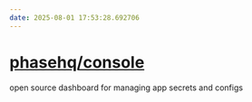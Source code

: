 ```yaml
---
date: 2025-08-01 17:53:28.692706
---
```


# [phasehq/console](https://github.com/phasehq/console)

open source dashboard for managing app secrets and configs